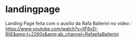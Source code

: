 # landingpage
Landing Page feita com o auxilio da Rafa Ballerini no video : https://www.youtube.com/watch?v=llF6vD-RljE&amp;t=2260s&amp;ab_channel=RafaellaBallerini
